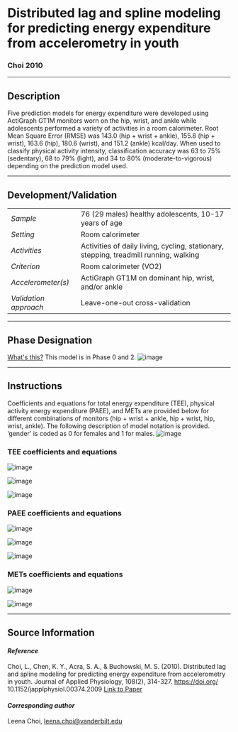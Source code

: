# Distributed lag and spline modeling for predicting energy expenditure from accelerometry in youth
### Choi 2010
---

## Description
Five prediction models for energy expenditure were developed using ActiGraph GT1M monitors worn on the hip, wrist, and ankle while adolescents performed a variety of activities in a room calorimeter. Root Mean Square Error (RMSE) was 143.0 (hip + wrist + ankle), 155.8 (hip + wrist), 163.6 (hip), 180.6 (wrist), and 151.2 (ankle) kcal/day. When used to classify physical activity intensity, classification accuracy was 63 to 75% (sedentary), 68 to 79% (light), and 34 to 80% (moderate-to-vigorous) depending on the prediction model used.



---

## Development/Validation

|  |  |
| ------------- | ------------- |
| *Sample*  |76 (29 males) healthy adolescents, 10-17 years of age |
| *Setting*  |Room calorimeter |
| *Activities*  |Activities of daily living, cycling, stationary, stepping, treadmill running, walking   |
| *Criterion* |Room calorimeter (VO2)   |
| *Accelerometer(s)* |ActiGraph GT1M on dominant hip, wrist, and/or ankle   |
| *Validation approach* |Leave-one-out cross-validation   |


---
## Phase Designation
[What's this?](https://github.com/clevengerkimberly/AccelerometerRepository/blob/a76916ebe2a6002b20cdc6ef39c889d62ce9d6ae/phase%20_images/phase.md)
This model is in Phase 0 and 2.
![image](https://github.com/clevengerkimberly/AccelerometerRepository/blob/ecb6ffdbb52576efcccac15665d24a84a4adb6b6/phase%20_images/Phase0and2.JPG)

---
## Instructions
Coefficients and equations for total energy expenditure (TEE), physical activity energy expenditure (PAEE), and METs are provided below for different combinations of monitors (hip + wrist + ankle, hip + wrist, hip, wrist, ankle). The following description of model notation is provided. ‘gender’ is coded as 0 for females and 1 for males. 
![image](https://github.com/clevengerkimberly/AccelerometerRepository/blob/904d98a18728bc61fe48a822a2c601891ceb3f65/Choi2010/choidesc.JPG)

### TEE coefficients and equations
![image](https://github.com/clevengerkimberly/AccelerometerRepository/blob/904d98a18728bc61fe48a822a2c601891ceb3f65/Choi2010/Choi.JPG)

![image](https://github.com/clevengerkimberly/AccelerometerRepository/blob/904d98a18728bc61fe48a822a2c601891ceb3f65/Choi2010/choiteeequation.JPG)

![image](https://github.com/clevengerkimberly/AccelerometerRepository/blob/main/Choi2010/choiteeequation2.JPG)

### PAEE coefficients and equations
![image](https://github.com/clevengerkimberly/AccelerometerRepository/blob/main/Choi2010/choipaee.JPG)

![image](https://github.com/clevengerkimberly/AccelerometerRepository/blob/904d98a18728bc61fe48a822a2c601891ceb3f65/Choi2010/choipaeeequation1.JPG)

![image](https://github.com/clevengerkimberly/AccelerometerRepository/blob/main/Choi2010/choipaeeequation2.JPG)

### METs coefficients and equations
![image](https://github.com/clevengerkimberly/AccelerometerRepository/blob/main/Choi2010/choimet.JPG)

![image](https://github.com/clevengerkimberly/AccelerometerRepository/blob/main/Choi2010/choimetequations.JPG)



---
## Source Information
#### *Reference*
Choi, L., Chen, K. Y., Acra, S. A., & Buchowski, M. S. (2010). Distributed lag and spline modeling for predicting energy expenditure from accelerometry in youth. Journal of Applied Physiology, 108(2), 314-327. https://doi.org/ 10.1152/japplphysiol.00374.2009 [Link to Paper](https://github.com/clevengerkimberly/AccelerometerRepository/blob/main/Choi2010/Choi%2C%202010.pdf)


#### *Corresponding author*
Leena Choi, leena.choi@vanderbilt.edu
